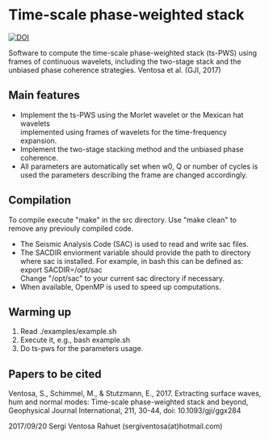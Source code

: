 Time-scale phase-weighted stack
===============================

[![DOI](https://www.zenodo.org/badge/DOI/10.5281/zenodo.1154588.svg)](https://doi.org/10.5281/zenodo.1154588)

Software to compute the time-scale phase-weighted stack (ts-PWS) using frames
of continuous wavelets, including the two-stage stack and the unbiased
phase coherence strategies. Ventosa et al. (GJI, 2017)

Main features
-------------
 * Implement the ts-PWS using the Morlet wavelet or the Mexican hat wavelets  
   implemented using frames of wavelets for the time-frequency expansion.
 * Implement the two-stage stacking method and the unbiased phase coherence.
 * All parameters are automatically set when w0, Q or number of cycles is  
   used the parameters describing the frame are changed accordingly.

Compilation
-----------
To compile execute "make" in the src directory. Use "make clean" to remove 
any previouly compiled code.

 * The Seismic Analysis Code (SAC) is used to read and write sac files.
 * The SACDIR enviorment variable should provide the path to directory where
   sac is installed. For example, in bash this can be defined as:  
   export SACDIR=/opt/sac  
   Change "/opt/sac" to your current sac directory if necessary.
 * When available, OpenMP is used to speed up computations.

Warming up
----------
 1. Read ./examples/example.sh
 2. Execute it, e.g., bash example.sh
 3. Do ts-pws for the parameters usage.
 
Papers to be cited
------------------
Ventosa, S., Schimmel, M., & Stutzmann, E., 2017. Extracting surface waves,
hum and normal modes: Time-scale phase-weighted stack and beyond,
Geophysical Journal International, 211, 30-44, doi: 10.1093/gji/ggx284

2017/09/20 Sergi Ventosa Rahuet (sergiventosa(at)hotmail.com)
